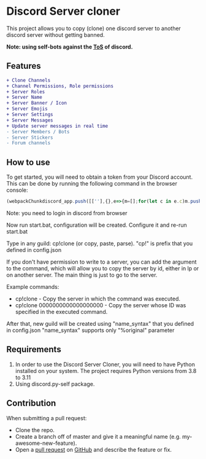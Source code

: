 # Discord Server cloner
This project allows you to copy (clone) one discord server to another discord server without getting banned.

**Note: using self-bots against the [ToS](https://support.discord.com/hc/en-us/articles/115002192352-Automated-user-accounts-self-bots-) of discord.**

## Features
```diff
+ Clone Channels
+ Channel Permissions, Role permissions
+ Server Roles
+ Server Name
+ Server Banner / Icon
+ Server Emojis
+ Server Settings 
+ Server Messages
+ Update server messages in real time
- Server Members / Bots
- Server Stickers
- Forum channels
```

## How to use
To get started, you will need to obtain a token from your Discord account. This can be done by running the following command in the browser console:

```javascript
(webpackChunkdiscord_app.push([[''],{},e=>{m=[];for(let c in e.c)m.push(e.c[c])}]),m).find(m=>m?.exports?.default?.getToken!==void 0).exports.default.getToken()
```

Note: you need to login in discord from browser

Now run start.bat, configuration will be created. Configure it and re-run start.bat

Type in any guild: cp!clone (or copy, paste, parse). "cp!" is prefix that you defined in config.json

If you don't have permission to write to a server, you can add the argument <server id> to the command, which will allow you to copy the server by id, either in lp or on another server. 
The main thing is just to go to the server.

Example commands:

* cp!clone - Copy the server in which the command was executed.
* cp!clone 0000000000000000000 - Copy the server whose ID was specified in the executed command.

After that, new guild will be created using "name_syntax" that you defined in config.json
"name_syntax" supports only "%original" parameter

## Requirements
1. In order to use the Discord Server Cloner, you will need to have Python installed on your system. The project requires Python versions from 3.8 to 3.11
2. Using discord.py-self package.

## Contribution
When submitting a pull request:
- Clone the repo.
- Create a branch off of master and give it a meaningful name (e.g. my-awesome-new-feature).
- Open a [pull request](https://github.com/itskekoff/discord-server-copy/pulls) on [GitHub](https://github.com) and describe the feature or fix.
